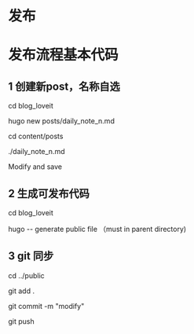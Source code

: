 # 发布


# 发布流程基本代码

## 1 创建新post，名称自选

cd blog_loveit

hugo new posts/daily_note_n.md

cd content/posts

./daily_note_n.md

Modify and save

## 2 生成可发布代码

cd blog_loveit

hugo -- generate public file （must in parent directory) 

## 3 git 同步

cd ../public

git add .

git commit -m "modify"

git push




